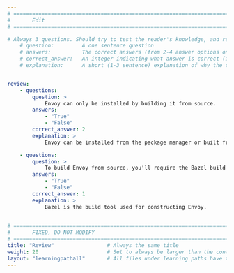 ```yaml
---
# ================================================================================
#       Edit
# ================================================================================

# Always 3 questions. Should try to test the reader's knowledge, and reinforce the key points you want them to remember.
    # question:         A one sentence question
    # answers:          The correct answers (from 2-4 answer options only). Should be surrounded by quotes.
    # correct_answer:   An integer indicating what answer is correct (index starts from 0)
    # explanation:      A short (1-3 sentence) explanation of why the correct answer is correct. Can add additional context if desired


review:
    - questions:
        question: >
            Envoy can only be installed by building it from source.
        answers:
            - "True"
            - "False"
        correct_answer: 2                     
        explanation: >        
            Envoy can be installed from the package manager or built from source.

    - questions:
        question: >
            To build Envoy from source, you'll require the Bazel build tool.
        answers:
            - "True"
            - "False"
        correct_answer: 1                     
        explanation: >        
            Bazel is the build tool used for constructing Envoy.
                    

# ================================================================================
#       FIXED, DO NOT MODIFY
# ================================================================================
title: "Review"                 # Always the same title
weight: 20                      # Set to always be larger than the content in this path
layout: "learningpathall"       # All files under learning paths have this same wrapper
---
```



